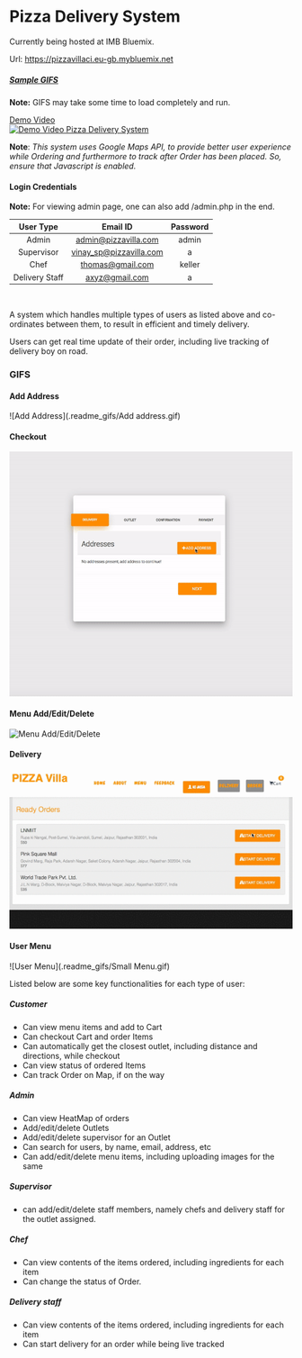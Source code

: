 # Pizza Delivery System

Currently being hosted at IMB Bluemix.

Url: https://pizzavillaci.eu-gb.mybluemix.net

##### ***[Sample GIFS](#gifs)***
**Note:** GIFS may take some time to load completely and run.
<br/>

[Demo Video<br>![Demo Video Pizza Delivery System](https://img.youtube.com/vi/ITDsHoVaPdg/0.jpg)](https://www.youtube.com/watch?v=ITDsHoVaPdg)


**Note**: _This system uses Google Maps API, to provide better user experience while Ordering and furthermore to track after Order has been placed. So, ensure that Javascript is enabled._

#### Login Credentials

**Note:** For viewing admin page, one can also add /admin.php in the end.

| User Type     | Email ID               | Password |
| :-----------: |:----------------------:| :-------:|
| Admin         | admin@pizzavilla.com   |   admin  |    
| Supervisor    | vinay_sp@pizzavilla.com|     a    |
| Chef          | thomas@gmail.com       |   keller |
| Delivery Staff| axyz@gmail.com         |    a  |

<br>


A system which handles multiple types of users as listed above and co-ordinates between them, to result in efficient and timely delivery.

Users can get real time update of their order, including live tracking of delivery boy on road.

### GIFS

#### Add Address

![Add Address](.readme_gifs/Add address.gif)

#### Checkout

![Checkout](.readme_gifs/Checkout.gif)

#### Menu Add/Edit/Delete

![Menu Add/Edit/Delete](.readme_gifs/Menu_func.gif)

#### Delivery

![Delivery](.readme_gifs/Delivery.gif)

#### User Menu

![User Menu](.readme_gifs/Small Menu.gif)

Listed below are some key functionalities for each type of user:

##### Customer
* Can view menu items and add to Cart
* Can checkout Cart and order Items
* Can automatically get the closest outlet, including distance and directions, while checkout
* Can view status of ordered Items
* Can track Order on Map, if on the way


##### Admin
* Can view HeatMap of orders
* Add/edit/delete Outlets
* Add/edit/delete supervisor for an Outlet
* Can search for users, by name, email, address, etc
* Can add/edit/delete menu items, including uploading images for the same

##### Supervisor
* can add/edit/delete staff members, namely chefs and delivery staff for the outlet assigned.


##### Chef
* Can view contents of the items ordered, including ingredients for each item
* Can change the status of Order.

##### Delivery staff
* Can view contents of the items ordered, including ingredients for each item
* Can start delivery for an order while being live tracked
